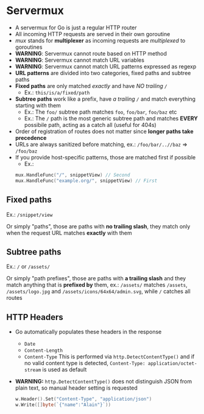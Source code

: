# Servermux

- A servermux for Go is just a regular HTTP router
- All incoming HTTP requests are served in their own goroutine
- *mux* stands for **multiplexer** as incoming requests are *multiplexed* to goroutines
- **WARNING**: Servermux cannot route based on HTTP method
- **WARNING**: Servermux cannot match URL variables
- **WARNING**: Servermux cannot match URL patterns expressed as regexp
- **URL patterns** are divided into two categories, fixed paths and subtree paths
- **Fixed paths** are only matched *exactly* and have *NO trailing `/`*
  - Ex.: `this/is/a/fixed/path`
- **Subtree paths** work like a prefix, have *a trailing `/`* and match everything starting with them
  - Ex.: The `foo/` subtree path matches `foo`, `foo/bar`, `foo/baz` etc
  - Ex.: The `/` path is the most generic subtree path and matches **EVERY** possibile path, acting as a catch all (useful for 404s)
- Order of registration of routes does not matter since **longer paths take precedence**
- URLs are always sanitized before matching, ex.: `/foo/bar/..//baz` => `/foo/baz`
- If you provide host-specific patterns, those are matched first if possible
  - Ex.:
  ```go
  mux.HandleFunc("/", snippetView) // Second
  mux.HandleFunc("example.org/", snippetView) // First
  ```

## Fixed paths

Ex.: `/snippet/view`

Or simply "paths", those are paths with **no trailing slash**, they match only when the request URL matches **exactly** with them

## Subtree paths

Ex.: `/` or `/assets/`

Or simply "path prefixes", those are paths with **a trailing slash** and they match anything that is **prefixed by** them, ex.: `/assets/` matches `/assets`, `/assets/logo.jpg` and `/assets/icons/64x64/admin.svg`, while `/` catches all routes

## HTTP Headers

- Go automatically populates these headers in the response
  - `Date`
  - `Content-Length`
  - `Content-Type` This is performed via `http.DetectContentType()` and if no valid content type is detected, `Content-Type: application/octet-stream` is used as default

- **WARNING:** `http.DetectContentType()` does not distinguish JSON from plain text, so manual header setting is requested
  ```go
  w.Header().Set("Content-Type", "application/json")
  w.Write([]byte(`{"name":"Alain"}`))
  ```
